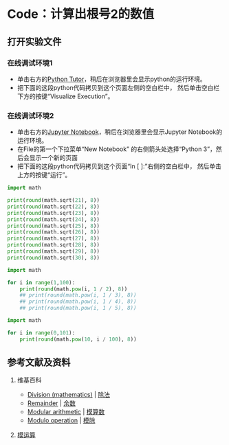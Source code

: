 # Code：计算出根号2的数值

## 打开实验文件

### 在线调试环境1 

- 单击右方的[Python Tutor](https://pythontutor.com/visualize.html#mode=edit)，稍后在浏览器里会显示python的运行环境。
- 把下面的这段python代码拷贝到这个页面左侧的空白栏中， 然后单击空白栏下方的按键“Visualize Execution”。

### 在线调试环境2

- 单击右方的[Jupyter Notebook](https://mybinder.org/v2/gh/ipython/ipython-in-depth/master?filepath=binder/Index.ipynb)，稍后在浏览器里会显示Jupyter Notebook的运行环境。
- 在File的第一个下拉菜单“New Notebook” 的右侧箭头处选择“Python 3”，然后会显示一个新的页面
- 把下面的这段python代码拷贝到这个页面“In [ ]:”右侧的空白栏中， 然后单击上方的按键“运行”。

```python
import math

print(round(math.sqrt(21), 8))
print(round(math.sqrt(22), 8))
print(round(math.sqrt(23), 8))
print(round(math.sqrt(24), 8))
print(round(math.sqrt(25), 8))
print(round(math.sqrt(26), 8))
print(round(math.sqrt(27), 8))
print(round(math.sqrt(28), 8))
print(round(math.sqrt(29), 8))
print(round(math.sqrt(30), 8))
```

```python
import math

for i in range(1,100):
    print(round(math.pow(i, 1 / 2), 8))
	## print(round(math.pow(i, 1 / 3), 8))
	## print(round(math.pow(i, 1 / 4), 8))
	## print(round(math.pow(i, 1 / 5), 8))
```

```python
import math

for i in range(0,101):
    print(round(math.pow(10, i / 100), 8))
```

## 参考文献及资料

1. 维基百科
	- [Division (mathematics)](https://en.wikipedia.org/wiki/Division_(mathematics)) | [除法](https://zh.wikipedia.org/wiki/除法) 
	- [Remainder](https://en.wikipedia.org/wiki/Remainder) | [余数](https://zh.wikipedia.org/wiki/%E4%BD%99%E6%95%B0) 
	- [Modular arithmetic](https://en.wikipedia.org/wiki/Modular_arithmetic) | [模算数](https://zh.wikipedia.org/wiki/%E6%A8%A1%E7%AE%97%E6%95%B8) 
	- [Modulo operation](https://en.wikipedia.org/wiki/Modulo_operation) |  [模除](https://zh.wikipedia.org/wiki/%E6%A8%A1%E9%99%A4) 

2. [模运算](https://baike.baidu.com/item/%E6%A8%A1%E8%BF%90%E7%AE%97/4376110) 


